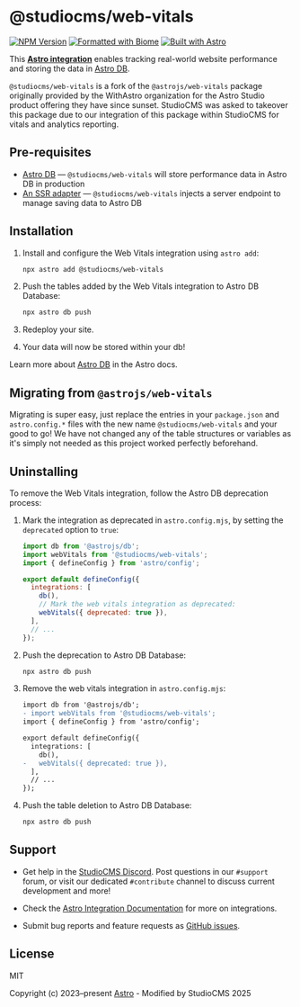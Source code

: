 # @studiocms/web-vitals

[![NPM Version](https://img.shields.io/npm/v/@studiocms/web-vitals)](https://npm.im/@studiocms/web-vitals)
[![Formatted with Biome](https://img.shields.io/badge/Formatted_with-Biome-60a5fa?style=flat&logo=biome)](https://biomejs.dev/)
[![Built with Astro](https://astro.badg.es/v2/built-with-astro/tiny.svg)](https://astro.build)

This **[Astro integration][astro-integration]** enables tracking real-world website performance and storing the data in [Astro DB][db].

`@studiocms/web-vitals` is a fork of the `@astrojs/web-vitals` package originally provided by the WithAstro organization for the Astro Studio product offering they have since sunset. StudioCMS was asked to takeover this package due to our integration of this package within StudioCMS for vitals and analytics reporting.

## Pre-requisites

- [Astro DB](https://astro.build/db) — `@studiocms/web-vitals` will store performance data in Astro DB in production
- [An SSR adapter](https://docs.astro.build/en/guides/server-side-rendering/) — `@studiocms/web-vitals` injects a server endpoint to manage saving data to Astro DB

## Installation

1. Install and configure the Web Vitals integration using `astro add`:

   ```sh
   npx astro add @studiocms/web-vitals
   ```

2. Push the tables added by the Web Vitals integration to Astro DB Database:

   ```sh
   npx astro db push
   ```

3. Redeploy your site.

4. Your data will now be stored within your db!

Learn more about [Astro DB](https://docs.astro.build/en/guides/astro-db/) in the Astro docs.

## Migrating from `@astrojs/web-vitals`

Migrating is super easy, just replace the entries in your `package.json` and `astro.config.*` files with the new name `@studiocms/web-vitals` and your good to go! We have not changed any of the table structures or variables as it's simply not needed as this project worked perfectly beforehand.

## Uninstalling

To remove the Web Vitals integration, follow the Astro DB deprecation process:

1. Mark the integration as deprecated in `astro.config.mjs`, by setting the `deprecated` option to `true`:

   ```js
   import db from '@astrojs/db';
   import webVitals from '@studiocms/web-vitals';
   import { defineConfig } from 'astro/config';

   export default defineConfig({
     integrations: [
       db(),
       // Mark the web vitals integration as deprecated:
       webVitals({ deprecated: true }),
     ],
     // ...
   });
   ```

2. Push the deprecation to Astro DB Database:

   ```sh
   npx astro db push
   ```

3. Remove the web vitals integration in `astro.config.mjs`:

   ```diff
   import db from '@astrojs/db';
   - import webVitals from '@studiocms/web-vitals';
   import { defineConfig } from 'astro/config';

   export default defineConfig({
     integrations: [
       db(),
   -   webVitals({ deprecated: true }),
     ],
     // ...
   });
   ```

4. Push the table deletion to Astro DB Database:

   ```sh
   npx astro db push
   ```

## Support

- Get help in the [StudioCMS Discord][discord]. Post questions in our `#support` forum, or visit our dedicated `#contribute` channel to discuss current development and more!

- Check the [Astro Integration Documentation][astro-integration] for more on integrations.

- Submit bug reports and feature requests as [GitHub issues][issues].

## License

MIT

Copyright (c) 2023–present [Astro][astro] - Modified by StudioCMS 2025

[astro]: https://astro.build/
[db]: https://astro.build/db/
[discord]: https://chat.studiocms.dev
[issues]: https://github.com/withstudiocms/web-vitals/issues
[astro-integration]: https://docs.astro.build/en/guides/integrations-guide/
